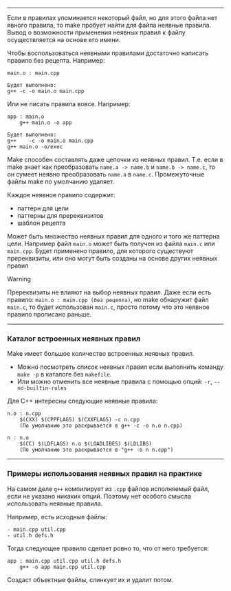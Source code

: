 ___
Если в правилах упоминается некоторый файл, но для этого файла нет явного правила, то make пробует найти для файла неявные правила. Вывод о возможности применения неявных правил к файлу осуществляется на основе его имени.

Чтобы воспользоваться неявными правилами достаточно написать правило без рецепта. Например:
```
main.o : main.cpp

Будет выполнено:
g++ -c -o main.o main.cpp
```
Или не писать правила вовсе. Например:
```
app : main.o
	g++ main.o -o app

Будет выполнено:
g++    -c -o main.o main.cpp
g++ main.o -o/exec
```

Make способен составлять даже цепочки из неявных правил. Т.е. если в make знает как преобразовать `name.a -> name.b` и `name.b -> name.c`, то он сумеет неявно преобразовать 
`name.a` в `name.c`. Промежуточные файлы make по умолчанию удаляет.

Каждое неявное правило содержит:
- паттерн для цели
- паттерны для пререквизитов
- шаблон рецепта

Может быть множество неявных правил для одного и того же паттерна цели. Например файл `main.o` может быть получен из файла `main.c` или `main.cpp`. Будет применено правило, для которого существуют пререквизиты, или оно могут быть созданы на основе других неявных правил

>[!warning]
>Пререквизиты не влияют на выбор неявных правил.
>Даже если есть правило: `main.o : main.cpp (без рецепта)`, но make обнаружит файл `main.c`, то будет использован `main.c`, просто потому что это неявное правило прописано раньше.

___
### Каталог встроенных неявных правил

Make имеет большое количество встроенных неявных правил.
- Можно посмотреть список неявных правил если выполнить команду `make -p` в каталоге без `makefile`.
- Или можно отменить все неявные правила с помощью опций: `-r`,  `--no-builtin-rules`

Для С++ интересны следующие неявные правила:
```make
n.o : n.cpp
	$(CXX) $(CPPFLAGS) $(CXXFLAGS) -c n.cpp
	(По умолчанию это раскрывается в g++ -c -o n.o n.cpp)

n : n.o
	$(CC) $(LDFLAGS) n.o $(LOADLIBES) $(LDLIBS)
	(По умолчанию это раскрывается в "g++ -o n n.cpp")
```

___
### Примеры использования неявных правил на практике

На самом деле `g++` компилирует из `.cpp` файлов исполняемый файл, если не указано никаких опций. Поэтому нет особого смысла использовать неявные правила.

Например, есть исходные файлы:
```
- main.cpp util.cpp
- util.h defs.h
```
Тогда следующее правило сделает ровно то, что от него требуется:
```
app : main.cpp util.cpp util.h defs.h
	g++ -o app main.cpp util.cpp
```
Создаст объектные файлы, слинкует их и удалит потом.